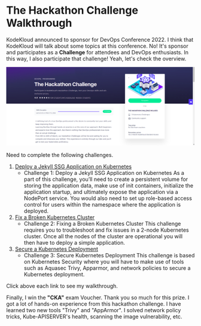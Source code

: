# The Hackathon Challenge Walkthrough

KodeKloud announced to sponsor for DevOps Conference 2022. I think that KodeKloud will talk about some topics at this conference. No! It's sponsor and participates as a **Challenge** for attendees and DevOps enthusiasts. In this way, I also participate that challenge! Yeah, let's check the overview.

![The Hackathon Challenge](https://github.com/thawzinmyo/The-Hackathon-Challenge-DevOps/blob/master/image/The%20Hackthon%20Challenge%20Head.png)

Need to complete the following challenges.

1. [Deploy a Jekyll SSG Application on Kubernetes]()
   - Challenge 1: Deploy a Jekyll SSG Application on Kubernetes
As a part of this challenge, you’ll need to create a persistent volume for storing the application data, make use of init containers, initialize the application startup, and ultimately expose the application via a NodePort service. You would also need to set up role-based access control for users within the namespace where the application is deployed.
2. [Fix a Broken Kubernetes Cluster]()
   - Challenge 2: Fixing a Broken Kubernetes Cluster
This challenge requires you to troubleshoot and fix issues in a 2-node Kubernetes cluster. Once all the nodes of the cluster are operational you will then have to deploy a simple application.
3. [Secure a Kubernetes Deployment]()
   - Challenge 3: Secure Kubernetes Deployment
This challenge is based on Kubernetes Security where you  will have to make use of tools such as Aquasec Trivy, Apparmor, and network policies to secure a Kubernetes deployment.

Click above each link to see my walkthrough.

Finally, I win the **"CKA"** exam Voucher. Thank you so much for this prize.  I got a lot of hands-on experience from this hackathon challenge. I have learned two new tools "Trivy" and "AppArmor". I solved network policy tricks, Kube-APISERVER's health, scanning the image vulnerability, etc.